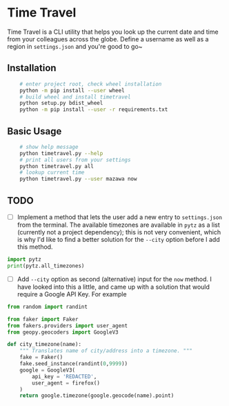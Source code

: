 # Time Travel

Time Travel is a CLI utility that helps you look up the current date and time
from your colleagues across the globe. Define a username as well as a region in
`settings.json` and you're good to go~

## Installation

```bash
    # enter project root, check wheel installation
    python -m pip install --user wheel
    # build wheel and install timetravel
    python setup.py bdist_wheel
    python -m pip install --user -r requirements.txt
```

## Basic Usage

```bash
    # show help message
    python timetravel.py --help
    # print all users from your settings
    python timetravel.py all
    # lookup current time
    python timetravel.py --user mazawa now
```

## TODO

- [ ] Implement a method that lets the user add a new entry to `settings.json` from the terminal. The available timezones are available in `pytz` as a list (currently not a project dependency); this is not very convenient, which is why I'd like to find a better solution for the `--city` option before I add this method.

```python
import pytz
print(pytz.all_timezones)
```

- [ ]  Add `--city` option as second (alternative) input for the `now` method. I have looked into this a little, and came up with a solution that would require a Google API Key. For example

```python
from random import randint

from faker import Faker
from fakers.providers import user_agent
from geopy.geocoders import GoogleV3

def city_timezone(name):
    """ Translates name of city/address into a timezone. """
    fake = Faker()
    fake.seed_instance(randint(0,9999))
    google = GoogleV3(
        api_key = 'REDACTED',
        user_agent = firefox()
    )
    return google.timezone(google.geocode(name).point)
```
